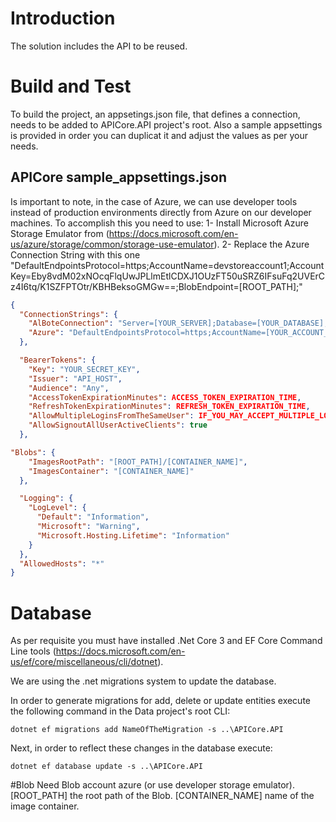# Introduction
The solution includes the API to be reused. 

# Build and Test
To build the project, an appsetings.json file, that defines a connection, needs to be added to APICore.API project's root. Also a sample appsettings is provided in order you can duplicat it and adjust the values as per your needs.

## APICore sample_appsettings.json
Is important to note, in the case of Azure, we can use developer tools instead of production environments directly from Azure on our developer machines. To accomplish this you need to use:
1- Install Microsoft Azure Storage Emulator from (https://docs.microsoft.com/en-us/azure/storage/common/storage-use-emulator).
2- Replace the Azure Connection String with this one "DefaultEndpointsProtocol=https;AccountName=devstoreaccount1;AccountKey=Eby8vdM02xNOcqFlqUwJPLlmEtlCDXJ1OUzFT50uSRZ6IFsuFq2UVErCz4I6tq/K1SZFPTOtr/KBHBeksoGMGw==;BlobEndpoint=[ROOT_PATH];"

```json
{
  "ConnectionStrings": {
    "AlBoteConnection": "Server=[YOUR_SERVER];Database=[YOUR_DATABASE];User Id=[YOUR_USERNAME];Password=[YOUR_PASWORD];",
    "Azure": "DefaultEndpointsProtocol=https;AccountName=[YOUR_ACCOUNT_NAME];AccountKey=[YOUR_ACCOUNT_KEY];BlobEndpoint=[ROOT_PATH];"
  },

  "BearerTokens": {
    "Key": "YOUR_SECRET_KEY",
    "Issuer": "API_HOST",
    "Audience": "Any",
    "AccessTokenExpirationMinutes": ACCESS_TOKEN_EXPIRATION_TIME,
    "RefreshTokenExpirationMinutes": REFRESH_TOKEN_EXPIRATION_TIME,
    "AllowMultipleLoginsFromTheSameUser": IF_YOU_MAY_ACCEPT_MULTIPLE_LOGINS,
    "AllowSignoutAllUserActiveClients": true
  },

"Blobs": {
    "ImagesRootPath": "[ROOT_PATH]/[CONTAINER_NAME]",
    "ImagesContainer": "[CONTAINER_NAME]"
  },

  "Logging": {
    "LogLevel": {
      "Default": "Information",
      "Microsoft": "Warning",
      "Microsoft.Hosting.Lifetime": "Information"
    }
  },
  "AllowedHosts": "*"
}
```

# Database
As per requisite you must have installed .Net Core 3 and EF Core Command Line tools (https://docs.microsoft.com/en-us/ef/core/miscellaneous/cli/dotnet).

We are using the .net migrations system to update the database.

In order to generate migrations for add, delete or update entities execute the following command in the Data project's root CLI:
```
dotnet ef migrations add NameOfTheMigration -s ..\APICore.API
```

Next, in order to reflect these changes in the database execute:
```
dotnet ef database update -s ..\APICore.API
```

#Blob
Need Blob account azure (or use developer storage emulator).
[ROOT_PATH] the root path of the Blob.
[CONTAINER_NAME] name of the image container.

